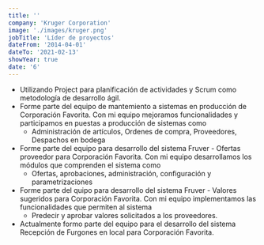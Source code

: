 ```yaml
---
title: ''
company: 'Kruger Corporation'
image: './images/kruger.png'
jobTitle: 'Líder de proyectos'
dateFrom: '2014-04-01'
dateTo: '2021-02-13'
showYear: true
date: '6'
---
```

- Utilizando Project para planificación de actividades y Scrum como metodología de desarrollo ágil.
- Forme parte del equipo de mantemiento a sistemas en producción de Corporación Favorita. Con mi equipo mejoramos funcionalidades y participamos en puestas a producción de sistemas como
   - Administración de artículos, Ordenes de compra, Proveedores, Despachos en bodega
- Forme parte del equipo para desarrollo del sistema Fruver - Ofertas proveedor para Corporación Favorita. Con mi equipo desarrollamos los módulos que comprenden el sistema como
   - Ofertas, aprobaciones, administración, configuración y parametrizaciones
- Forme parte del quipo para desarrollo del sistema Fruver - Valores sugeridos para Corporación Favorita. Con mi equipo implementamos las funcionalidades que permiten al sistema 
   - Predecir y aprobar valores solicitados a los proveedores.
- Actualmente formo parte del equipo para el desarrollo del sistema Recepción de Furgones en local para Corporación Favorita.
